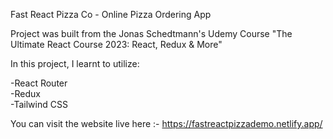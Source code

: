 Fast React Pizza Co - Online Pizza Ordering App

Project was built from the Jonas Schedtmann's Udemy Course "The Ultimate React Course 2023: React, Redux & More"

In this project, I learnt to utilize:

-React Router <br />
-Redux <br />
-Tailwind CSS <br />

You can visit the website live here :- https://fastreactpizzademo.netlify.app/
